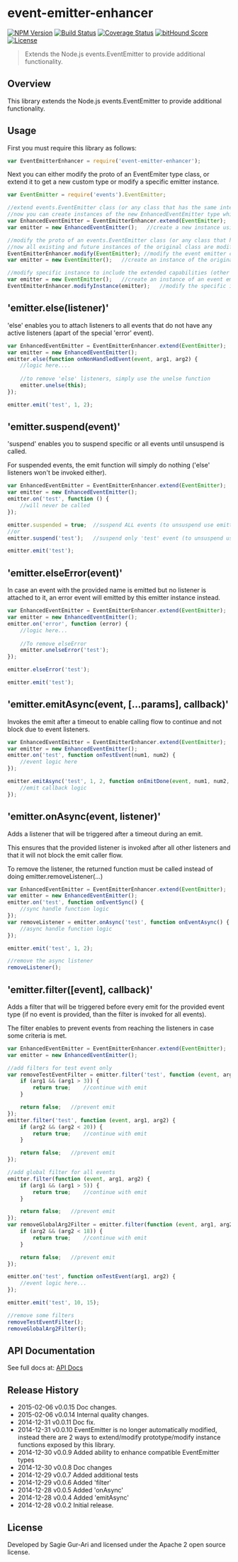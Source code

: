 # event-emitter-enhancer

[![NPM Version](http://img.shields.io/npm/v/event-emitter-enhancer.svg?style=flat)](https://www.npmjs.org/package/event-emitter-enhancer) [![Build Status](https://img.shields.io/travis/sagiegurari/event-emitter-enhancer.svg?style=flat)](http://travis-ci.org/sagiegurari/event-emitter-enhancer) [![Coverage Status](https://img.shields.io/coveralls/sagiegurari/event-emitter-enhancer.svg?style=flat)](https://coveralls.io/r/sagiegurari/event-emitter-enhancer) [![bitHound Score](https://www.bithound.io/sagiegurari/event-emitter-enhancer/badges/score.svg)](https://www.bithound.io/sagiegurari/event-emitter-enhancer) [![License](https://img.shields.io/npm/l/event-emitter-enhancer.svg?style=flat)](https://github.com/sagiegurari/event-emitter-enhancer/blob/master/LICENSE)

> Extends the Node.js events.EventEmitter to provide additional functionality.

## Overview
This library extends the Node.js events.EventEmitter to provide additional functionality.

## Usage
First you must require this library as follows:

```js
var EventEmitterEnhancer = require('event-emitter-enhancer');
```

Next you can either modify the proto of an EventEmiter type class, or extend it to get a new custom type or modify a specific emitter instance.

```js
var EventEmitter = require('events').EventEmitter;

//extend events.EventEmitter class (or any class that has the same interface)
//now you can create instances of the new EnhancedEventEmitter type while events.EventEmitter is not modified/impacted in any way
var EnhancedEventEmitter = EventEmitterEnhancer.extend(EventEmitter);   //extend the event emitter class (can be Node.js of some custom event emitter). original base class is not affected.
var emitter = new EnhancedEventEmitter();   //create a new instance using the new extended class type.

//modify the proto of an events.EventEmitter class (or any class that has the same interface)
//now all existing and future instances of the original class are modified to include the new extended capabilities.
EventEmitterEnhancer.modify(EventEmitter); //modify the event emitter class prototype (can be Node.js of some custom event emitter). existing instances are impacted.
var emitter = new EventEmitter();   //create an instance of the original class and automatically get the new extended capabilities.

//modify specific instance to include the extended capabilities (other existing/future instances of that class type are not modified/impacted in any way).
var emitter = new EventEmitter();   //create an instance of an event emitter (can be Node.js of some custom event emitter)
EventEmitterEnhancer.modifyInstance(emitter);   //modify the specific instance and add the extended capabilities. the original prototype is not affected.
```

## 'emitter.else(listener)'
'else' enables you to attach listeners to all events that do not have any active listeners (apart of the special 'error' event).

```js
var EnhancedEventEmitter = EventEmitterEnhancer.extend(EventEmitter);
var emitter = new EnhancedEventEmitter();
emitter.else(function onNonHandledEvent(event, arg1, arg2) {
    //logic here....
    
    //to remove 'else' listeners, simply use the unelse function
    emitter.unelse(this);
});

emitter.emit('test', 1, 2);
```

## 'emitter.suspend(event)'
'suspend' enables you to suspend specific or all events until unsuspend is called.

For suspended events, the emit function will simply do nothing ('else' listeners won't be invoked either).

```js
var EnhancedEventEmitter = EventEmitterEnhancer.extend(EventEmitter);
var emitter = new EnhancedEventEmitter();
emitter.on('test', function () {
    //will never be called
});

emitter.suspended = true;  //suspend ALL events (to unsuspend use emitter.suspended = false;)
//or
emitter.suspend('test');   //suspend only 'test' event (to unsuspend use emitter.unsuspend('test');)

emitter.emit('test');
```

## 'emitter.elseError(event)'
In case an event with the provided name is emitted but no listener is attached to it, an error event will emitted by this emitter instance instead.

```js
var EnhancedEventEmitter = EventEmitterEnhancer.extend(EventEmitter);
var emitter = new EnhancedEventEmitter();
emitter.on('error', function (error) {
    //logic here...
    
    //To remove elseError
    emitter.unelseError('test');
});

emitter.elseError('test');

emitter.emit('test');
```

## 'emitter.emitAsync(event, [...params], callback)'
Invokes the emit after a timeout to enable calling flow to continue and not block due to event listeners.

```js
var EnhancedEventEmitter = EventEmitterEnhancer.extend(EventEmitter);
var emitter = new EnhancedEventEmitter();
emitter.on('test', function onTestEvent(num1, num2) {
    //event logic here
});

emitter.emitAsync('test', 1, 2, function onEmitDone(event, num1, num2, emitted) {
    //emit callback logic
});
```

## 'emitter.onAsync(event, listener)'
Adds a listener that will be triggered after a timeout during an emit.

This ensures that the provided listener is invoked after all other listeners and that it will not block the emit caller flow.

To remove the listener, the returned function must be called instead of doing emitter.removeListener(...)

```js
var EnhancedEventEmitter = EventEmitterEnhancer.extend(EventEmitter);
var emitter = new EnhancedEventEmitter();
emitter.on('test', function onEventSync() {
    //sync handle function logic
});
var removeListener = emitter.onAsync('test', function onEventAsync() {
    //async handle function logic
});

emitter.emit('test', 1, 2);

//remove the async listener
removeListener();
```

## 'emitter.filter([event], callback)'
Adds a filter that will be triggered before every emit for the provided event type (if no event is provided, than the filter is invoked for all events).

The filter enables to prevent events from reaching the listeners in case some criteria is met.

```js
var EnhancedEventEmitter = EventEmitterEnhancer.extend(EventEmitter);
var emitter = new EnhancedEventEmitter();

//add filters for test event only
var removeTestEventFilter = emitter.filter('test', function (event, arg1, arg2) {
    if (arg1 && (arg1 > 3)) {
        return true;    //continue with emit
    }

    return false;   //prevent emit
});
emitter.filter('test', function (event, arg1, arg2) {
    if (arg2 && (arg2 < 20)) {
        return true;    //continue with emit
    }

    return false;   //prevent emit
});

//add global filter for all events
emitter.filter(function (event, arg1, arg2) {
    if (arg1 && (arg1 > 5)) {
        return true;    //continue with emit
    }

    return false;   //prevent emit
});
var removeGlobalArg2Filter = emitter.filter(function (event, arg1, arg2) {
    if (arg2 && (arg2 < 18)) {
        return true;    //continue with emit
    }

    return false;   //prevent emit
});

emitter.on('test', function onTestEvent(arg1, arg2) {
    //event logic here...
});

emitter.emit('test', 10, 15);

//remove some filters
removeTestEventFilter();
removeGlobalArg2Filter();
```

## API Documentation
See full docs at: [API Docs](docs/api.md)

## Release History

 * 2015-02-06   v0.0.15  Doc changes.
 * 2015-02-06   v0.0.14  Internal quality changes.
 * 2014-12-31   v0.0.11  Doc fix.
 * 2014-12-31   v0.0.10  EventEmitter is no longer automatically modified, instead there are 2 ways to extend/modify prototype/modify instance functions exposed by this library.
 * 2014-12-30   v0.0.9   Added ability to enhance compatible EventEmitter types
 * 2014-12-30   v0.0.8   Doc changes
 * 2014-12-29   v0.0.7   Added additional tests
 * 2014-12-29   v0.0.6   Added 'filter'
 * 2014-12-28   v0.0.5   Added 'onAsync'
 * 2014-12-28   v0.0.4   Added 'emitAsync'
 * 2014-12-28   v0.0.2   Initial release.

## License
Developed by Sagie Gur-Ari and licensed under the Apache 2 open source license.
